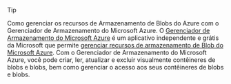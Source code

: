 > [!TIP]
> 
> Como gerenciar os recursos de Armazenamento de Blobs do Azure com o Gerenciador de Armazenamento do Microsoft Azure. 
> O [Gerenciador de Armazenamento do Microsoft Azure](https://azure.microsoft.com/features/storage-explorer/) é um aplicativo independente e grátis da Microsoft que permite [gerenciar recursos de armazenamento de Blob do Microsoft Azure](../articles/vs-azure-tools-storage-explorer-blobs.md). Com o Gerenciador de Armazenamento do Microsoft Azure, você pode criar, ler, atualizar e excluir visualmente contêineres de blobs e blobs, bem como gerenciar o acesso aos seus contêineres de blobs e blobs.



